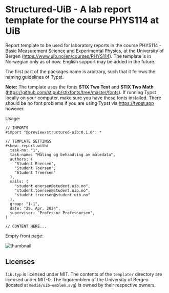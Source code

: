 # Structured-UiB - A lab report template for the course PHYS114 at UiB

Report template to be used for laboratory reports in the course PHYS114 - Basic Measurement Science and Experimental Physics, at the University of Bergen (https://www.uib.no/en/courses/PHYS114). The template is in Norwegian only as of now. English support may be added in the future.

The first part of the packages name is arbitrary, such that it follows the naming guidelines of Typst. 

**Note:** The template uses the fonts **STIX Two Text** and **STIX Two Math** (https://github.com/stipub/stixfonts/tree/master/fonts). If running Typst locally on your computer, make sure you have these fonts installed. There should be no font problems if you are using Typst via https://typst.app however.

Usage:
```typ
// IMPORTS
#import "@preview/structured-uib:0.1.0": *

// TEMPLATE SETTINGS
#show: report.with(
  task-no: "1",
  task-name: "Måling og behandling av måledata",
  authors: (
    "Student Enersen",
    "Student Toersen", 
    "Student Treersen"
  ),
  mails: (
    "student.enersen@student.uib.no", 
    "student.toersen@student.uib.no", 
    "student.treersen@student.uib.no"
  ),
  group: "1-1",
  date: "29. Apr. 2024",
  supervisor: "Professor Professorsen",
)

// CONTENT HERE...
```

Empty front page:

![thumbnail](https://github.com/AugustinWinther/structured-uib/assets/30674646/a93718d8-362d-453b-8047-3c3c4388d442)

## Licenses
`lib.typ` is licensed under MIT. The contents of the `template/` directory are licensed under MIT-0. The logo/emblem of the University of Bergen (located at `media/uib-emblem.svg`) is owned by their respective owners.

